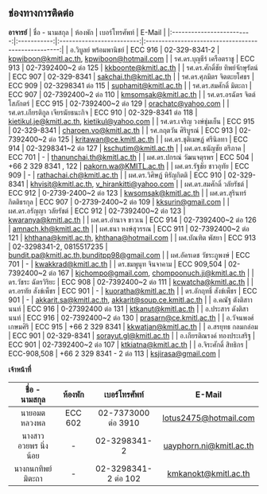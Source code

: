 
## ช่องทางการติดต่อ

**อาจารย์**
|        ชื่อ - นามสกุล        |    ห้องพัก    |         เบอร์โทรศัพท์        |                        E-Mail                       |
|:-------------------------:|:-----------:|:-------------------------:|:---------------------------------------------------:|
| อ.วิบูลย์ พร้อมพานิชย์          |   ECC 916   | 02-329-8341-2             | kpwiboon@kmitl.ac.th, kpwiboon@hotmail.com          |
| รศ.ดร.บุญธีร์ เครือตราชู       |   ECC 913   | 02-7392400~2 ต่อ 125       | kkboonte@kmitl.ac.th                                |
| รศ.ดร.ศักดิ์ชัย ทิพย์จักษุรัตน์     |   ECC 907   | 02-329-8341               | sakchai.th@kmitl.ac.th                              |
| รศ.ดร.ศุภมิตร จิตตะยโศธร     |   ECC 909   | 02-3298341 ต่อ 115         | suphamit@kmitl.ac.th                                |
| รศ.ดร.สมศักดิ์ มิตะถา         |   ECC 907   | 02-7392400~2 ต่อ 110       | kmsomsak@kmitl.ac.th                                |
| รศ.ดร.อรฉัตร จิตต์โสภักตร์     |   ECC 915   | 02-7392400~2 ต่อ 129       | orachatc@yahoo.com                                  |
| รศ.ดร.เกียรติกูล เจียรนัยธนะกิจ |   ECC 910   | 02-329-8341 ต่อ 118        | kietikul.je@kmitl.ac.th, kietikul@yahoo.com         |
| รศ.ดร.เจริญ วงษ์ชุ่มเย็น       |   ECC 915   | 02-329-8341               | charoen.vo@kmitl.ac.th                              |
| รศ.กฤตวัน ศิริบูรณ์            |   ECC 913   | 02-7392400~2 ต่อ 125       | kritawan@ce.kmitl.ac.th                             |
| ผศ.ดร.ชุติเมษฏ์ ศรีนิลทา       |   ECC 914   | 02-3298341~2 ต่อ 127       | kschutim@kmitl.ac.th                                |
| ผศ.ดร.ธนัญชัย ตรีภาค         |   ECC 701   | -                         | thanunchai.th@kmitl.ac.th                           |
| ผศ.ดร.ปกรณ์ วัฒนจตุรพร       |   ECC 504   | +66 2 329 8341 , 122      | pakorn.wa@KMITL.ac.th                               |
| ผศ.ดร.รัฐชัย ชาวอุทัย         |   ECC 909   | -                         | rathachai.ch@kmitl.ac.th                            |
| ผศ.ดร.วิศิษฏ์ หิรัญกิตติ         |   ECC 910   | 02-329-8341               | khvisit@kmitl.ac.th, v_hirankitti@yahoo.com         |
| ผศ.ดร.สมศักดิ์ วลัยรัชต์        |   ECC 912   | 0-2739-2400~2 ต่อ 123      | kwsomsak@kmitl.ac.th                                |
| ผศ.ดร.สุรินทร์ กิตติธรกุล       |   ECC 907   | 0-2739-2400~2 ต่อ 109      | kksurin@gmail.com                                   |
| ผศ.ดร.อรัญญา วลัยรัชต์        |   ECC 912   | 02-7392400~2 ต่อ 123       | kwaranya@kmitl.ac.th                                |
| ผศ.ดร.อำนาจ ขาวเน         |   ECC 914   | 02-7392400~2 ต่อ 126       | amnach.kh@kmitl.ac.th                               |
| ผศ.ธนา หงษ์สุวรรณ           |   ECC 911   | 02-7392400~2 ต่อ 121       | khthana@kmitl.ac.th, khthana@hotmail.com            |
| ผศ.บัณฑิต พัสยา              |   ECC 913   | 02-3298341-2, 0815517235  | bundit.pa@kmitl.ac.th,bunditpp98@gmail.com          |
| ผศ.อัครเดช วัชระภูพงษ์        |   ECC 701   | -                         | kwakkrad@kmitl.ac.th                                |
| ดร.ชมพูนุท จินจาคาม          | ECC 909,504 | 02-7392400~2 ต่อ 167       | kjchompo@gmail.com, chompoonuch.ji@kmitl.ac.th      |
| ดร.วัชระ ฉัตรวิริยะ           |   ECC 908   | 02-7392400~2 ต่อ 111       | kcwatcha@kmitl.ac.th                                |
| ดร.อรทัย สังข์เพ็ชร           |   ECC 901   | -                         | kuoratha@kmitl.ac.th                                |
| ดร.อักฤทธิ์ สังข์เพ็ชร          |   ECC 901   | -                         | akkarit.sa@kmitl.ac.th, akkarit@soup.ce.kmitl.ac.th |
| อ.คณัฐ ตังติสาานนท์           |   ECC 916   | 0-27392400 ต่อ 131         | ktkanut@kmitl.ac.th                                 |
| อ.ประสาร ดังติสานนท์         |   ECC 916   | 02-7392400~2 ต่อ 130       | prasarn@ce.kmitl.ac.th                              |
| อ.วัจนพงศ์ เกษมศิริ           |   ECC 915   | +66 2 329 8341            | kkwatjan@kmitl.ac.th                                |
| อ.สรยุทธ กลมกล่อม           |   ECC 901   | 02-329-8341               | sorayut.gl@kmitl.ac.th                              |
| อ.เกียรติณรงค์ ทองประเสริฐ    |   ECC 901   | 02-7392400~2 ต่อ 107       | ktkiatna@kmitl.ac.th                                |
| อ.จิระศักดิ์ สิทธิกร            | ECC-908,508 | +66 2 329 8341 - 2 ต่อ 113 | ksjirasa@gmail.com                                  |


**เจ้าหน้าที่**

|        ชื่อ - นามสกุล        |    ห้องพัก    |         เบอร์โทรศัพท์        |                        E-Mail                       |
|:-------------------------:|:-----------:|:-------------------------:|:---------------------------------------------------:|
| นายอมต หลวงพล             |   ECC 602   | 02-7373000 ต่อ 3910        | lotus2475@hotmail.com                               |
| นางสาวอวยพร นิ่งน้อย         | -           | 02-3298341-2              | uayphorn.ni@kmitl.ac.th                             |
| นางกนกทิพย์ มิตะถา           | -           | 02-3298341-2 ต่อ 102       | kmkanokt@kmitl.ac.th                                |
